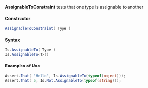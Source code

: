 **AssignableToConstraint** tests that one type is assignable to another

<h4>Constructor</h4>

```C#
AssignableToConstraint( Type )
```

<h4>Syntax</h4>

```C#
Is.AssignableTo( Type )
Is.AssignableTo<T>()
```

<h4>Examples of Use</h4>

```C#
Assert.That( "Hello", Is.AssignableTo(typeof(object)));
Assert.That( 5, Is.Not.AssignableTo(typeof(string)));
```